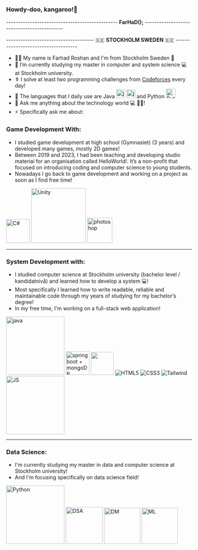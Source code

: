 ### Howdy-doo, kangaroo!👋
----------------------------------------------- **FarHaD();** -------------------------------------------

------------------------------------- 🇸🇪 **STOCKHOLM SWEDEN** :sweden: ------------------------------------
- 👨‍💻 My name is Farhad Roshan and I'm from Stockholm Sweden 🌅
- 🔭 I’m currently studying my master in computer and system science 💻 at Stockholm university.
- ⚱ I solve at least two programming challenges from <a href="https://codeforces.com/problemset/" target="_blank">Codeforces</a> every day!
- 🧨 The languages that I daily use are Java <img src="https://icons.iconarchive.com/icons/dakirby309/simply-styled/128/Java-icon.png" width="24" height="24" alt="javaicon"> <img width="24" src="https://icons.iconarchive.com/icons/kzzu/i-love-you/128/Coffee-brown-icon.png" alt="javacup">
and Python <img src="https://icons.iconarchive.com/icons/cornmanthe3rd/plex/128/Other-python-icon.png" alt="PythonIcon" width="26" height=auto>
- 💬 Ask me anything about the technology world 💻 📱🔆!
- ⚡ Specifically ask me about:

### Game Development With:
* I studied game development at high school (Gymnasiet) (3 years) and developed many games, mostly 2D games!
* Between 2019 and 2023, I had been teaching and developing studio material for an organisation called HelloWorld!. It’s a non-profit that focused on introducing coding and computer science to young students.
* Nowadays I go back to game development and working on a project as soon as I find free time!
  
<img src="https://img.icons8.com/?size=1x&id=55251&format=png" width="64" alt="C#"> <img src="https://www.vectorlogo.zone/logos/unity3d/unity3d-ar21.svg" width="148" alt="Unity">
<img src="https://img.icons8.com/?size=1x&id=dwfuFrQfNSOo&format=png" alt="photoshop" width="68" >
<hr/>

### System Development with: 
* I studied computer science at Stockholm university (bachelor level / kandidatnivå) and learned how to develop a system 💻!
* Most specifically I learned how to write readable, reliable and maintainable code through my years of studying for my bachelor’s degree!
* In my free time, I'm working on a full-stack web application!

<img src="https://www.vectorlogo.zone/logos/java/java-ar21.svg" alt="java" width="158"> <img src="https://img.icons8.com/?size=50&id=90519&format=png" alt="spring boot + mongoDB" width="64"> <img src="https://www.vectorlogo.zone/logos/mongodb/mongodb-icon.svg" width="62"> <img src="https://www.vectorlogo.zone/logos/w3_html5/w3_html5-icon.svg" alt="HTML5"> <img src="https://www.vectorlogo.zone/logos/w3_css/w3_css-icon.svg" alt="CSS3"> <img src="https://www.vectorlogo.zone/logos/tailwindcss/tailwindcss-icon.svg" alt="Tailwind"> <img src="https://www.vectorlogo.zone/logos/javascript/javascript-ar21.svg" width="158" alt="JS">
<hr/>

### Data Science:
* I'm currently studying my master in data and computer science at Stockholm university! 
* And I'm focusing specifically on data science field!

<img src="https://www.vectorlogo.zone/logos/python/python-ar21.svg" width="158" alt="Python"> <img src="https://www.learnsimpli.com/wp-content/uploads/2021/05/Data-structure-and-algorithms.png" width="100" alt="DSA"> <img src="https://static.thenounproject.com/png/3929129-200.png" width="98" alt="DM"> <img src="https://cdn.iconscout.com/icon/premium/png-256-thumb/machine-learning-2442283-2028132.png" width="98" alt="ML"> 

<!--👢
**Darknight47/Darknight47** is a ✨ _special_ ✨ repository because its `README.md` (this file) appears on your GitHub profile.

Here are some ideas to get you started:

- 🔭 I’m currently working on ...
- 🌱 I’m currently learning ...
- 👯 I’m looking to collaborate on ...
- 🤔 I’m looking for help with ...
- 💬 Ask me about ...
- 📫 How to reach me: ...
- 😄 Pronouns: ...
- ⚡ Fun fact: ...
-->
